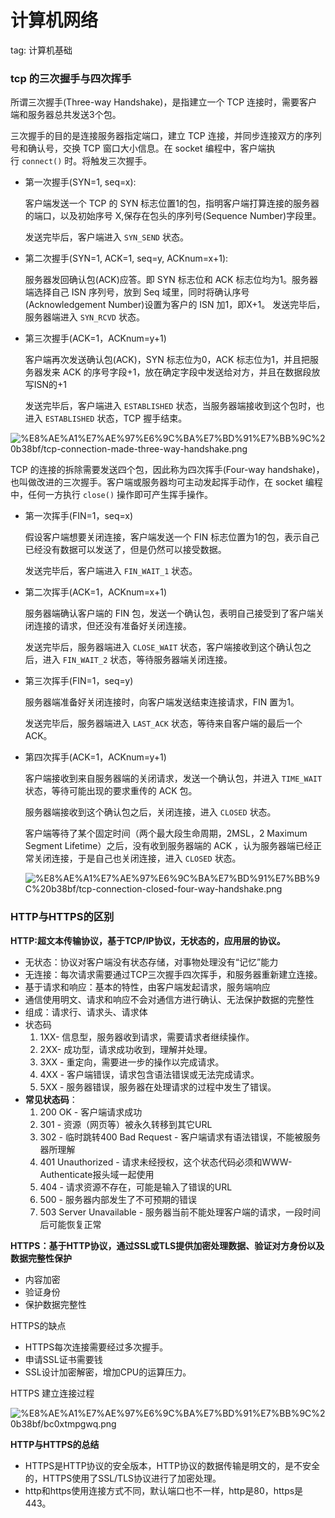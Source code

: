 # 计算机网络

tag: 计算机基础

### tcp 的三次握手与四次挥手

所谓三次握手(Three-way Handshake)，是指建立一个 TCP 连接时，需要客户端和服务器总共发送3个包。

三次握手的目的是连接服务器指定端口，建立 TCP 连接，并同步连接双方的序列号和确认号，交换 TCP 窗口大小信息。在 socket 编程中，客户端执行 `connect()` 时。将触发三次握手。

- 第一次握手(SYN=1, seq=x):
    
    客户端发送一个 TCP 的 SYN 标志位置1的包，指明客户端打算连接的服务器的端口，以及初始序号 X,保存在包头的序列号(Sequence Number)字段里。
    
    发送完毕后，客户端进入 `SYN_SEND` 状态。
    
- 第二次握手(SYN=1, ACK=1, seq=y, ACKnum=x+1):
    
    服务器发回确认包(ACK)应答。即 SYN 标志位和 ACK 标志位均为1。服务器端选择自己 ISN 序列号，放到 Seq 域里，同时将确认序号(Acknowledgement Number)设置为客户的 ISN 加1，即X+1。 发送完毕后，服务器端进入 `SYN_RCVD` 状态。
    
- 第三次握手(ACK=1，ACKnum=y+1)
    
    客户端再次发送确认包(ACK)，SYN 标志位为0，ACK 标志位为1，并且把服务器发来 ACK 的序号字段+1，放在确定字段中发送给对方，并且在数据段放写ISN的+1
    
    发送完毕后，客户端进入 `ESTABLISHED` 状态，当服务器端接收到这个包时，也进入 `ESTABLISHED` 状态，TCP 握手结束。
    

![%E8%AE%A1%E7%AE%97%E6%9C%BA%E7%BD%91%E7%BB%9C%20b38bf/tcp-connection-made-three-way-handshake.png](/imgs/computerbase/tcp-connection-made-three-way-handshake.png)

TCP 的连接的拆除需要发送四个包，因此称为四次挥手(Four-way handshake)，也叫做改进的三次握手。客户端或服务器均可主动发起挥手动作，在 socket 编程中，任何一方执行 `close()` 操作即可产生挥手操作。

- 第一次挥手(FIN=1，seq=x)
    
    假设客户端想要关闭连接，客户端发送一个 FIN 标志位置为1的包，表示自己已经没有数据可以发送了，但是仍然可以接受数据。
    
    发送完毕后，客户端进入 `FIN_WAIT_1` 状态。
    
- 第二次挥手(ACK=1，ACKnum=x+1)
    
    服务器端确认客户端的 FIN 包，发送一个确认包，表明自己接受到了客户端关闭连接的请求，但还没有准备好关闭连接。
    
    发送完毕后，服务器端进入 `CLOSE_WAIT` 状态，客户端接收到这个确认包之后，进入 `FIN_WAIT_2` 状态，等待服务器端关闭连接。
    
- 第三次挥手(FIN=1，seq=y)
    
    服务器端准备好关闭连接时，向客户端发送结束连接请求，FIN 置为1。
    
    发送完毕后，服务器端进入 `LAST_ACK` 状态，等待来自客户端的最后一个ACK。
    
- 第四次挥手(ACK=1，ACKnum=y+1)
    
    客户端接收到来自服务器端的关闭请求，发送一个确认包，并进入 `TIME_WAIT`状态，等待可能出现的要求重传的 ACK 包。
    
    服务器端接收到这个确认包之后，关闭连接，进入 `CLOSED` 状态。
    
    客户端等待了某个固定时间（两个最大段生命周期，2MSL，2 Maximum Segment Lifetime）之后，没有收到服务器端的 ACK ，认为服务器端已经正常关闭连接，于是自己也关闭连接，进入 `CLOSED` 状态。
    
    ![%E8%AE%A1%E7%AE%97%E6%9C%BA%E7%BD%91%E7%BB%9C%20b38bf/tcp-connection-closed-four-way-handshake.png](/imgs/computerbase/tcp-connection-closed-four-way-handshake.png)
    

### HTTP与HTTPS的区别

**HTTP:超文本传输协议，基于TCP/IP协议，无状态的，应用层的协议。**

- 无状态：协议对客户端没有状态存储，对事物处理没有“记忆”能力
- 无连接：每次请求需要通过TCP三次握手四次挥手，和服务器重新建立连接。
- 基于请求和响应：基本的特性，由客户端发起请求，服务端响应
- 通信使用明文、请求和响应不会对通信方进行确认、无法保护数据的完整性
- 组成：请求行、请求头、请求体
- 状态码
    1. 1XX- 信息型，服务器收到请求，需要请求者继续操作。
    2. 2XX- 成功型，请求成功收到，理解并处理。
    3. 3XX - 重定向，需要进一步的操作以完成请求。
    4. 4XX - 客户端错误，请求包含语法错误或无法完成请求。
    5. 5XX - 服务器错误，服务器在处理请求的过程中发生了错误。
- **常见状态码**：
    1. 200 OK - 客户端请求成功
    2. 301 - 资源（网页等）被永久转移到其它URL
    3. 302 - 临时跳转400 Bad Request - 客户端请求有语法错误，不能被服务器所理解
    4. 401 Unauthorized - 请求未经授权，这个状态代码必须和WWW-Authenticate报头域一起使用
    5. 404 - 请求资源不存在，可能是输入了错误的URL
    6. 500 - 服务器内部发生了不可预期的错误
    7. 503 Server Unavailable - 服务器当前不能处理客户端的请求，一段时间后可能恢复正常

**HTTPS：基于HTTP协议，通过SSL或TLS提供加密处理数据、验证对方身份以及数据完整性保护**

- 内容加密
- 验证身份
- 保护数据完整性

HTTPS的缺点

- HTTPS每次连接需要经过多次握手。
- 申请SSL证书需要钱
- SSL设计加密解密，增加CPU的运算压力。

HTTPS 建立连接过程

![%E8%AE%A1%E7%AE%97%E6%9C%BA%E7%BD%91%E7%BB%9C%20b38bf/bc0xtmpgwq.png](/imgs/computerbase/bc0xtmpgwq.png)

**HTTP与HTTPS的总结**

- HTTPS是HTTP协议的安全版本，HTTP协议的数据传输是明文的，是不安全的，HTTPS使用了SSL/TLS协议进行了加密处理。
- http和https使用连接方式不同，默认端口也不一样，http是80，https是443。